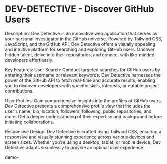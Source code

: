 # DEV-DETECTIVE - Discover GitHub Users

Description:
Dev Detective is an innovative web application that serves as your personal investigator in the GitHub universe. Powered by Tailwind CSS, JavaScript, and the GitHub API, Dev Detective offers a visually appealing and intuitive platform for searching and exploring GitHub users. Uncover hidden talent, delve into their repositories, and connect with like-minded developers effortlessly.

Key Features:
User Search: Conduct targeted searches for GitHub users by entering their username or relevant keywords. Dev Detective harnesses the power of the GitHub API to fetch real-time and accurate results, enabling you to discover developers with specific skills, interests, or notable project contributions.

User Profiles: Gain comprehensive insights into the profiles of GitHub users. Dev Detective presents a comprehensive profile view that includes the user's name, bio, location, followers, following, public repositories, and more. Get a deeper understanding of their expertise and background before initiating collaborations.

Responsive Design: Dev Detective is crafted using Tailwind CSS, ensuring a responsive and visually stunning experience across various devices and screen sizes. Whether you're using a desktop, tablet, or mobile device, Dev Detective adapts seamlessly to provide an optimal user experience.

demo-
